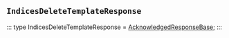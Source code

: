 ## `IndicesDeleteTemplateResponse`
:::
type IndicesDeleteTemplateResponse = [AcknowledgedResponseBase](./AcknowledgedResponseBase.md);
:::
